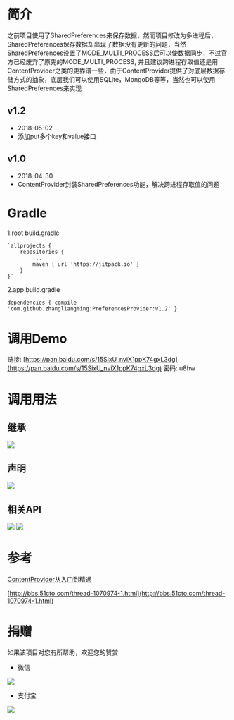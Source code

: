 # 简介 #
之前项目使用了SharedPreferences来保存数据，然而项目修改为多进程后，SharedPreferences保存数据却出现了数据没有更新的问题，当然SharedPreferences设置了MODE_MULTI_PROCESS后可以使数据同步，不过官方已经废弃了原先的MODE_MULTI_PROCESS, 并且建议跨进程存取值还是用ContentProvider之类的更靠谱一些，由于ContentProvider提供了对底层数据存储方式的抽象，底层我们可以使用SQLite，MongoDB等等，当然也可以使用SharedPreferences来实现



## v1.2 ##
- 2018-05-02
- 添加put多个key和value接口


## v1.0 ##


- 2018-04-30
- ContentProvider封装SharedPreferences功能，解决跨进程存取值的问题

# Gradle #
1.root build.gradle

	`allprojects {
		repositories {
			...
			maven { url 'https://jitpack.io' }
		}
	}`
	
2.app build.gradle

`dependencies {
	         compile 'com.github.zhangliangming:PreferencesProvider:v1.2'
	}`

# 调用Demo #

链接: [https://pan.baidu.com/s/15SixU_nviX1ppK74gxL3dg](https://pan.baidu.com/s/15SixU_nviX1ppK74gxL3dg)  密码: u8hw

# 调用用法 #

## 继承 ##
![](https://i.imgur.com/72XGw4b.png)
## 声明 ##
![](https://i.imgur.com/daxZdRA.png)
## 相关API ##
![](https://i.imgur.com/wlhdM2O.png)
![](https://i.imgur.com/kcyTksE.png)


# 参考 #

[ContentProvider从入门到精通](https://www.jianshu.com/p/f5ec75a9cfea)

[http://bbs.51cto.com/thread-1070974-1.html](http://bbs.51cto.com/thread-1070974-1.html)


# 捐赠 #
如果该项目对您有所帮助，欢迎您的赞赏

- 微信

![](https://i.imgur.com/e3hERHh.png)

- 支付宝

![](https://i.imgur.com/29AcEPA.png)